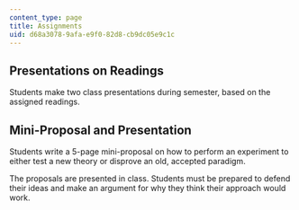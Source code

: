 ```yaml
---
content_type: page
title: Assignments
uid: d68a3078-9afa-e9f0-82d8-cb9dc05e9c1c
---
```


Presentations on Readings
-------------------------

Students make two class presentations during semester, based on the assigned readings.

Mini-Proposal and Presentation
------------------------------

Students write a 5-page mini-proposal on how to perform an experiment to either test a new theory or disprove an old, accepted paradigm.

The proposals are presented in class. Students must be prepared to defend their ideas and make an argument for why they think their approach would work.